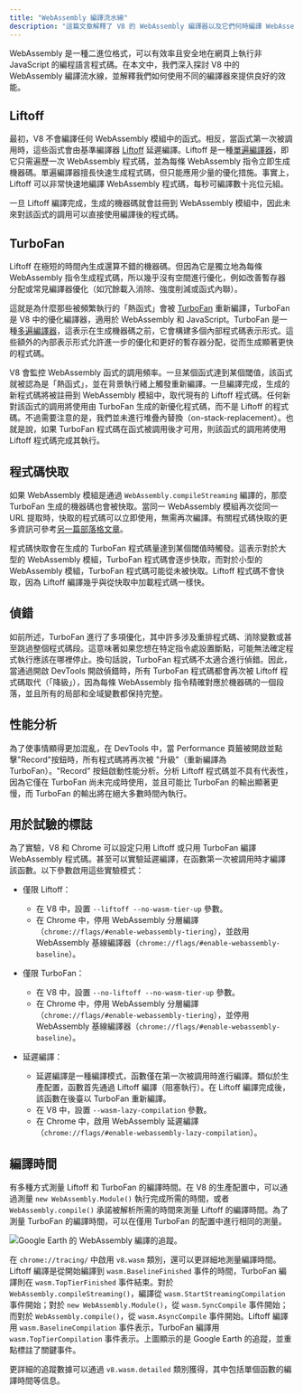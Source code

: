 ```yaml
---
title: "WebAssembly 編譯流水線"
description: "這篇文章解釋了 V8 的 WebAssembly 編譯器以及它們何時編譯 WebAssembly 程式碼。"
---
```


WebAssembly 是一種二進位格式，可以有效率且安全地在網頁上執行非 JavaScript 的編程語言程式碼。在本文中，我們深入探討 V8 中的 WebAssembly 編譯流水線，並解釋我們如何使用不同的編譯器來提供良好的效能。

## Liftoff

最初，V8 不會編譯任何 WebAssembly 模組中的函式。相反，當函式第一次被調用時，這些函式會由基準編譯器 [Liftoff](/blog/liftoff) 延遲編譯。Liftoff 是一種[單遍編譯器](https://en.wikipedia.org/wiki/One-pass_compiler)，即它只需遍歷一次 WebAssembly 程式碼，並為每條 WebAssembly 指令立即生成機器碼。單遍編譯器擅長快速生成程式碼，但只能應用少量的優化措施。事實上，Liftoff 可以非常快速地編譯 WebAssembly 程式碼，每秒可編譯數十兆位元組。

一旦 Liftoff 編譯完成，生成的機器碼就會註冊到 WebAssembly 模組中，因此未來對該函式的調用可以直接使用編譯後的程式碼。

## TurboFan

Liftoff 在極短的時間內生成還算不錯的機器碼。但因為它是獨立地為每條 WebAssembly 指令生成程式碼，所以幾乎沒有空間進行優化，例如改善暫存器分配或常見編譯器優化（如冗餘載入消除、強度削減或函式內聯）。

這就是為什麼那些被頻繁執行的「熱函式」會被 [TurboFan](/docs/turbofan) 重新編譯，TurboFan 是 V8 中的優化編譯器，適用於 WebAssembly 和 JavaScript。TurboFan 是一種[多遍編譯器](https://en.wikipedia.org/wiki/Multi-pass_compiler)，這表示在生成機器碼之前，它會構建多個內部程式碼表示形式。這些額外的內部表示形式允許進一步的優化和更好的暫存器分配，從而生成顯著更快的程式碼。

V8 會監控 WebAssembly 函式的調用頻率。一旦某個函式達到某個閾值，該函式就被認為是「熱函式」，並在背景執行緒上觸發重新編譯。一旦編譯完成，生成的新程式碼將被註冊到 WebAssembly 模組中，取代現有的 Liftoff 程式碼。任何新對該函式的調用將使用由 TurboFan 生成的新優化程式碼，而不是 Liftoff 的程式碼。不過需要注意的是，我們並未進行堆疊內替換（on-stack-replacement）。也就是說，如果 TurboFan 程式碼在函式被調用後才可用，則該函式的調用將使用 Liftoff 程式碼完成其執行。

## 程式碼快取

如果 WebAssembly 模組是通過 `WebAssembly.compileStreaming` 編譯的，那麼 TurboFan 生成的機器碼也會被快取。當同一 WebAssembly 模組再次從同一 URL 提取時，快取的程式碼可以立即使用，無需再次編譯。有關程式碼快取的更多資訊可參考[另一篇部落格文章](/blog/wasm-code-caching)。

程式碼快取會在生成的 TurboFan 程式碼量達到某個閾值時觸發。這表示對於大型的 WebAssembly 模組，TurboFan 程式碼會逐步快取，而對於小型的 WebAssembly 模組，TurboFan 程式碼可能從未被快取。Liftoff 程式碼不會快取，因為 Liftoff 編譯幾乎與從快取中加載程式碼一樣快。

## 偵錯

如前所述，TurboFan 進行了多項優化，其中許多涉及重排程式碼、消除變數或甚至跳過整個程式碼段。這意味著如果您想在特定指令處設置斷點，可能無法確定程式執行應該在哪裡停止。換句話說，TurboFan 程式碼不太適合進行偵錯。因此，當通過開啟 DevTools 開啟偵錯時，所有 TurboFan 程式碼都會再次被 Liftoff 程式碼取代（「降級」），因為每條 WebAssembly 指令精確對應於機器碼的一個段落，並且所有的局部和全域變數都保持完整。

## 性能分析

為了使事情顯得更加混亂，在 DevTools 中，當 Performance 頁籤被開啟並點擊"Record"按鈕時，所有程式碼將再次被 "升級"（重新編譯為 TurboFan）。"Record" 按鈕啟動性能分析。分析 Liftoff 程式碼並不具有代表性，因為它僅在 TurboFan 尚未完成時使用，並且可能比 TurboFan 的輸出顯著更慢，而 TurboFan 的輸出將在絕大多數時間內執行。

## 用於試驗的標誌

為了實驗，V8 和 Chrome 可以設定只用 Liftoff 或只用 TurboFan 編譯 WebAssembly 程式碼。甚至可以實驗延遲編譯，在函數第一次被調用時才編譯該函數。以下參數啟用這些實驗模式：

- 僅限 Liftoff：
    - 在 V8 中，設置 `--liftoff --no-wasm-tier-up` 參數。
    - 在 Chrome 中，停用 WebAssembly 分層編譯（`chrome://flags/#enable-webassembly-tiering`），並啟用 WebAssembly 基線編譯器（`chrome://flags/#enable-webassembly-baseline`）。

- 僅限 TurboFan：
    - 在 V8 中，設置 `--no-liftoff --no-wasm-tier-up` 參數。
    - 在 Chrome 中，停用 WebAssembly 分層編譯（`chrome://flags/#enable-webassembly-tiering`），並停用 WebAssembly 基線編譯器（`chrome://flags/#enable-webassembly-baseline`）。

- 延遲編譯：
    - 延遲編譯是一種編譯模式，函數僅在第一次被調用時進行編譯。類似於生產配置，函數首先通過 Liftoff 編譯（阻塞執行）。在 Liftoff 編譯完成後，該函數在後臺以 TurboFan 重新編譯。
    - 在 V8 中，設置 `--wasm-lazy-compilation` 參數。
    - 在 Chrome 中，啟用 WebAssembly 延遲編譯（`chrome://flags/#enable-webassembly-lazy-compilation`）。

## 編譯時間

有多種方式測量 Liftoff 和 TurboFan 的編譯時間。在 V8 的生產配置中，可以通過測量 `new WebAssembly.Module()` 執行完成所需的時間，或者 `WebAssembly.compile()` 承諾被解析所需的時間來測量 Liftoff 的編譯時間。為了測量 TurboFan 的編譯時間，可以在僅用 TurboFan 的配置中進行相同的測量。

![Google Earth 的 WebAssembly 編譯的追蹤。](https://earth.google.com/web)

在 `chrome://tracing/` 中啟用 `v8.wasm` 類別，還可以更詳細地測量編譯時間。Liftoff 編譯是從開始編譯到 `wasm.BaselineFinished` 事件的時間，TurboFan 編譯則在 `wasm.TopTierFinished` 事件結束。對於 `WebAssembly.compileStreaming()`，編譯從 `wasm.StartStreamingCompilation` 事件開始；對於 `new WebAssembly.Module()`，從 `wasm.SyncCompile` 事件開始；而對於 `WebAssembly.compile()`，從 `wasm.AsyncCompile` 事件開始。Liftoff 編譯用 `wasm.BaselineCompilation` 事件表示，TurboFan 編譯用 `wasm.TopTierCompilation` 事件表示。上圖顯示的是 Google Earth 的追蹤，並重點標註了關鍵事件。

更詳細的追蹤數據可以通過 `v8.wasm.detailed` 類別獲得，其中包括單個函數的編譯時間等信息。
